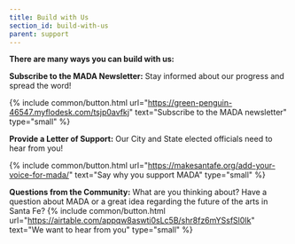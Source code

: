 ```yaml
---
title: Build with Us
section_id: build-with-us
parent: support
---
```


**There are many ways you can build with us:**

**Subscribe to the MADA Newsletter:** Stay informed about our progress and spread the word!

{% include common/button.html url="https://green-penguin-46547.myflodesk.com/tsjp0avfkj" text="Subscribe to the MADA newsletter" type="small" %}

**Provide a Letter of Support:** Our City and State elected officials need to hear from you!

{% include common/button.html url="https://makesantafe.org/add-your-voice-for-mada/" text="Say why you support MADA" type="small" %}

**Questions from the Community:** What are you thinking about? Have a question about MADA or a great idea regarding the future of the arts in Santa Fe?
{% include common/button.html url="https://airtable.com/appqw8aswti0sLc5B/shr8fz6mYSsfSl0Ik" text="We want to hear from you" type="small" %}

